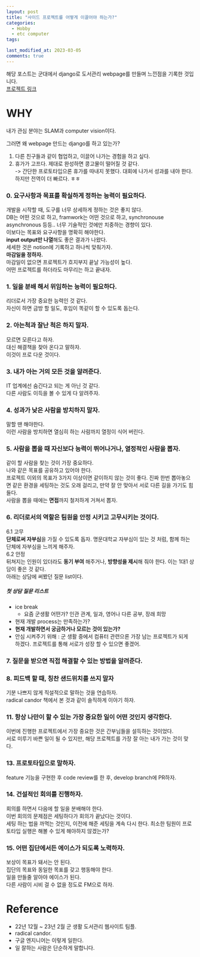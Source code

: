 ```yaml
---
layout: post
title: "사이드 프로젝트를 어떻게 이끌어야 하는가?"
categories:
  - Hobby
  - etc computer
tags:

last_modified_at: 2023-03-05
comments: true
---
```

해당 포스트는 군대에서 django로 도서관리 webpage를 만들며 느낀점을 기록한 것입니다.  
[프로젝트 링크](https://github.com/SW-Rapid-Response-Team/library-management-website/tree/develop)

# WHY
내가 관심 분야는 SLAM과 computer vision이다. 

그러면 왜 webpage 만드는 django를 하고 있는가?  
1. 다른 친구들과 같이 협업하고, 이끌어 나가는 경험을 하고 싶다.  
2. 휴가가 고프다. 제대로 완성하면 콩고물이 떨어질 것 같다.  
-> 간단한 프로토타입으론 휴가를 따내지 못했다. 대회에 나가서 성과를 내야 한다. 하지만 전역이 더 빠르다. ㅎㅎ  


### 0. 요구사항과 목표를 확실하게 정하는 능력이 필요하다.
개발을 시작할 때, 도구를 너무 상세하게 정하는 것은 좋지 않다.  
DB는 어떤 것으로 하고, framwork는 어떤 것으로 하고, synchronouse asynchronous 등등.. 너무 기술적인 것에만 치중하는 경향이 있다.  
이보다는 목표와 요구사항을 명확히 해야한다.  
**input output만 나열**해도 좋은 결과가 나왔다.  
세세한 것은 notion에 기록하고 하나씩 맞춰가자.  
**마감일을 정하자.**  
마감일이 없으면 프로젝트가 흐지부지 끝날 가능성이 높다.  
어떤 프로젝트를 하더라도 마무리는 하고 끝내자.  

### 1. 일을 분배 해서 위임하는 능력이 필요하다.
리더로서 가장 중요한 능력인 것 같다.  
자신이 하면 금방 할 일도, 후임이 똑같이 할 수 있도록 돕는다.  

### 2. 아는척과 잘난 척은 하지 말자. 
모르면 모른다고 하자.  
대신 해결책을 찾아 온다고 말하자.  
이것이 프로 다운 것이다.  

### 3. 내가 아는 거의 모든 것을 알려준다.
IT 업계에선 숨긴다고 되는 게 아닌 것 같다.  
다른 사람도 이득을 볼 수 있게 다 알려주자.  

### 4. 성과가 낮은 사람을 방치하지 말자.
말할 땐 해야한다.  
이런 사람을 방치하면 열심히 하는 사람까지 열정이 식어 버린다.  

### 5. 사람을 뽑을 때 자신보다 능력이 뛰어나거나, 열정적인 사람을 뽑자.
같이 할 사람을 찾는 것이 가장 중요하다.  
나와 같은 목표를 공유하고 있어야 한다.  
프로젝트 이외의 목표가 3가지 이상이면 같이하지 않는 것이 좋다.   진짜 한번 뽑아놓으면 같은 환경을 세팅하는 것도 오래 걸리고, 만약 잘 안 맞아서 서로 다른 길을 가기도 힘들다.  
사람을 뽑을 때에는 **면접**까지 철저하게 거쳐서 뽑자.  

### 6. 리더로서의 역할은 팀원을 안정 시키고 고무시키는 것이다.
6.1 고무  
**단체로써 자부심**을 가질 수 있도록 돕자. 명문대학교 자부심이 있는 것 처럼, 함께 하는 단체에 자부심을 느끼게 해주자.  
6.2 안정  
뒤쳐지는 인원이 있더라도 **동기 부여** 해주거나, **방향성을 제시**해 줘야 한다. 이는 1대1 상담이 좋은 것 같다.  
아래는 상담에 써봤던 질문 list이다.  

##### 첫 상담 질문 리스트
- ice break  
  - 요즘 군생활 어떤가? 인관 관계, 일과, 영어나 다른 공부, 장래 희망  
- 현재 개발 process는 만족하는가?  
- **현재 개발하면서 궁금하거나 모르는 것이 있는가?**  
- 안심 시켜주기 위해 : 군 생활 중에서 컴퓨터 관련으론 가장 남는 프로젝트가 되게 하겠다. 프로젝트를 통해 서로가 성장 할 수 있으면 좋겠어.

### 7. 질문을 받으면 직접 해결할 수 있는 방법을 알려준다.

### 8. 피드백 할 때, 칭찬 샌드위치를 쓰지 말자
기분 나쁘지 않게 직설적으로 말하는 것을 연습하자.  
radical candor 책에서 본 것과 같이 솔직하게 이야기 하자.  

### 11. 항상 나만이 할 수 있는 가장 중요한 일이 어떤 것인지 생각한다.  
이번에 진행한 프로젝트에서 가장 중요한 것은 간부님들을 설득하는 것이었다.  
서로 미루기 바쁜 일이 될 수 있지만, 해당 프로젝트를 가장 잘 아는 내가 가는 것이 맞다.  

### 13. 프로토타입으로 말하자. 
feature 기능을 구현한 후 code review를 한 후, develop branch에 PR하자.  

### 14. 건설적인 회의를 진행하자. 
회의를 하면서 다음에 할 일을 분배해야 한다.  
이번 회의의 문제점은 세팅하다가 회의가 끝났다는 것이다.  
세팅 하는 법을 까먹는 것인지, 이전에 해준 세팅을 계속 다시 한다. 
최소한 팀원이 프로토타입 실행은 해볼 수 있게 해야하지 않겠는가?  

### 15. 어떤 집단에서든 에이스가 되도록 노력하자. 
보상이 목표가 돼서는 안 된다.  
집단의 목표와 동일한 목표를 갖고 행동해야 한다.  
일을 만들줄 알아야 에이스가 된다.  
다른 사람이 시비 걸 수 없을 정도로 FM으로 하자.  

# Reference
- 22년 12월 ~ 23년 2월 군 생활 도서관리 웹사이트 팀플.  
- radical candor.  
- 구글 엔지니어는 이렇게 일한다.  
- 일 잘하는 사람은 단순하게 말합니다.  
